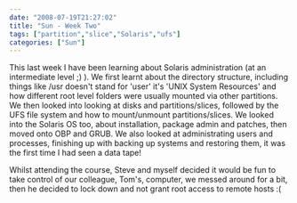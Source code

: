 ```yaml
---
date: "2008-07-19T21:27:02"
title: "Sun - Week Two"
tags: ["partition","slice","Solaris","ufs"]
categories: ["Sun"]
---
```


This last week I have been learning about Solaris administration (at an intermediate level ;) ).
We first learnt about the directory structure, including things like /usr doesn't stand for 'user' it's 'UNIX System Resources' and how different root level folders were usually mounted via other partitions.
We then looked into looking at disks and partitions/slices, followed by the UFS file system and how to mount/unmount partitions/slices.
We looked into the Solaris OS too, about installation, package admin and patches, then moved onto OBP and GRUB. We also looked at administrating users and processes, finishing up with backing up systems and restoring them, it was the first time I had seen a data tape!

Whilst attending the course, Steve and myself decided it would be fun to take control of our colleague, Tom's, computer, we messed around for a bit, then he decided to lock down and not grant root access to remote hosts :(
